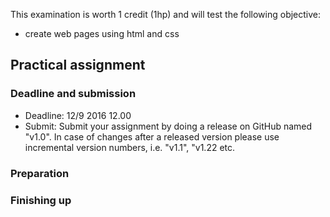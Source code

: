 This examination is worth 1 credit (1hp) and will test the following objective:
- create web pages using html and css

## Practical assignment

### Deadline and submission
* Deadline: 12/9 2016 12.00
* Submit: Submit your assignment by doing a release on GitHub named "v1.0". In case of changes after a released version please use incremental version numbers, i.e. "v1.1", "v1.22 etc.

### Preparation


### Finishing up
